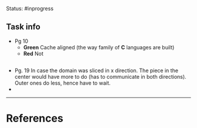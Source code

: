 Status: #inprogress 

## Task info
- Pg 10 
	- **Green** Cache aligned (the way family of **C** languages are built)
	- **Red** Not
## 
- Pg. 19 In case the domain was sliced in x direction. The piece in the center would have more to do (has to communicate in both directions). Outer ones do less, hence have to wait. 
- 



---
# References
